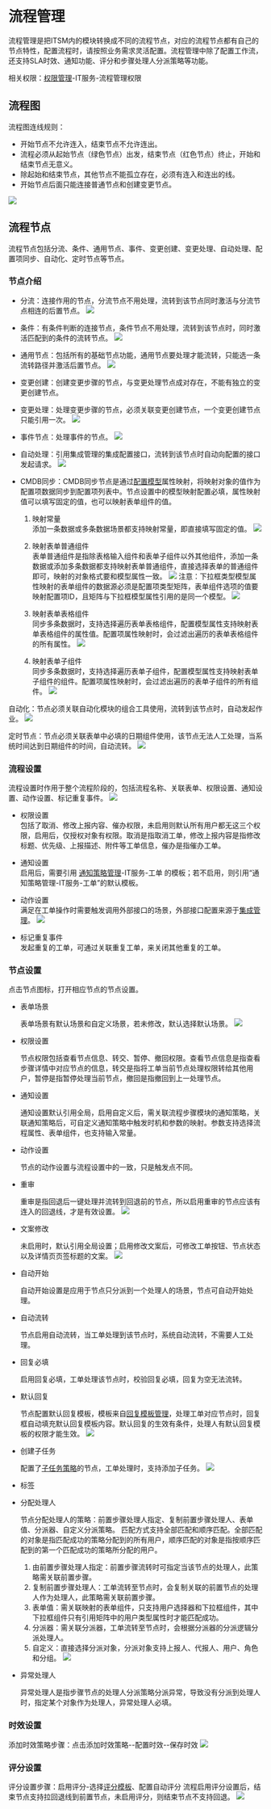 # 流程管理
流程管理是把ITSM内的模块转换成不同的流程节点，对应的流程节点都有自己的节点特性，配置流程时，请按照业务需求灵活配置。流程管理中除了配置工作流，还支持SLA时效、通知功能、评分和步骤处理人分派策略等功能。

相关权限：[权限管理](../../100.系统配置/用户管理.md/#权限管理)-IT服务-流程管理权限
## 流程图
流程图连线规则：
- 开始节点不允许连入，结束节点不允许连出。
- 流程必须从起始节点（绿色节点）出发，结束节点（红色节点）终止，开始和结束节点无意义。
- 除起始和结束节点，其他节点不能孤立存在，必须有连入和连出的线。
- 开始节点后面只能连接普通节点和创建变更节点。

![](images/绘制流程图.gif)

## 流程节点
流程节点包括分流、条件、通用节点、事件、变更创建、变更处理、自动处理、配置项同步、自动化、定时节点等节点。

### 节点介绍
* 分流：连接作用的节点，分流节点不用处理，流转到该节点同时激活与分流节点相连的后置节点。
![](images/分流节点.png)

* 条件：有条件判断的连接节点，条件节点不用处理，流转到该节点时，同时激活匹配到的条件的流转节点。
![](images/条件节点.png)

* 通用节点：包括所有的基础节点功能，通用节点要处理才能流转，只能选一条流转路径并激活后置节点。
![](images/通用节点.png)

* 变更创建：创建变更步骤的节点，与变更处理节点成对存在，不能有独立的变更创建节点。

* 变更处理：处理变更步骤的节点，必须关联变更创建节点，一个变更创建节点只能引用一次。
![](images/变更节点.png)

* 事件节点：处理事件的节点。
![](images/事件节点.png)

* 自动处理：引用集成管理的集成配置接口，流转到该节点时自动向配置的接口发起请求。
![](images/自动处理节点.png)

* CMDB同步：CMDB同步节点是通过[配置模型](../../3.配置管理/模型管理/模型管理.md)属性映射，将映射对象的值作为配置项数据同步到配置项列表中。节点设置中的模型映射配置必填，属性映射值可以填写固定的值，也可以映射表单组件的值。
  
  1. 映射常量<br>
   添加一条数据或多条数据场景都支持映射常量，即直接填写固定的值。
   ![](images/CMDB同步节点_映射常量.png)

  2. 映射表单普通组件<br>
  表单普通组件是指除表格输入组件和表单子组件以外其他组件，添加一条数据或添加多条数据都支持映射表单普通组件，直接选择表单的普通组件即可，映射的对象格式要和模型属性一致。
   ![](images/CMDB同步节点_映射表单普通组件.png)
   注意：下拉框类型模型属性映射的表单组件的数据源必须是配置项类型矩阵，表单组件选项的值要映射配置项ID，且矩阵与下拉框模型属性引用的是同一个模型。
  ![](images/CMDB同步节点_下拉框组件映射要求.png)

  1. 映射表单表格组件<br>
  同步多条数据时，支持选择遍历表单表格组件，配置模型属性支持映射表单表格组件的属性值。配置项属性映射时，会过滤出遍历的表单表格组件的所有属性。
   ![](images/CMDB同步节点_映射表格输入组件.png)

  1. 映射表单子组件<br>
  同步多条数据时，支持选择遍历表单子组件，配置模型属性支持映射表单子组件的组件。配置项属性映射时，会过滤出遍历的表单子组件的所有组件。
   ![](images/CMDB同步节点_映射表单子组件.png)

自动化：节点必须关联自动化模块的组合工具使用，流转到该节点时，自动发起作业。
![](images/自动化节点.png)

定时节点：节点必须关联表单中必填的日期组件使用，该节点无法人工处理，当系统时间达到日期组件的时间，自动流转。
![](images/定时节点.png)

### 流程设置
流程设置时作用于整个流程阶段的，包括流程名称、关联表单、权限设置、通知设置、动作设置、标记重复事件。
![](images/流程设置.png)
- 权限设置<br>
  包括了取消、修改上报内容、催办权限，未启用则默认所有用户都无这三个权限，启用后，仅授权对象有权限。取消是指取消工单，修改上报内容是指修改标题、优先级、上报描述、附件等工单信息，催办是指催办工单。

- 通知设置<br>
  启用后，需要引用 [通知策略管理](../../100.系统配置/通知策略管理.md)-IT服务-工单 的模板；若不启用，则引用“通知策略管理-IT服务-工单”的默认模板。

- 动作设置<br>
  满足在工单操作时需要触发调用外部接口的场景，外部接口配置来源于[集成管理](../../100.系统配置/集成管理.md)。
![](images/流程设置_动作设置.gif)
- 标记重复事件<br>
  发起重复的工单，可通过关联重复工单，来关闭其他重复的工单。

### 节点设置
点击节点图标，打开相应节点的节点设置。

- 表单场景
  
  表单场景有默认场景和自定义场景，若未修改，默认选择默认场景。
  ![](images/节点设置_表单场景.png)

- 权限设置
  
  节点权限包括查看节点信息、转交、暂停、撤回权限。查看节点信息是指查看步骤详情中对应节点的信息，转交是指将工单当前节点处理权限转给其他用户，暂停是指暂停处理当前节点，撤回是指撤回到上一处理节点。

- 通知设置
  
  通知设置默认引用全局，启用自定义后，需关联流程步骤模块的通知策略，关联通知策略后，可自定义通知策略中触发时机和参数的映射。参数支持选择流程属性、表单组件，也支持输入常量。

- 动作设置
  
  节点的动作设置与流程设置中的一致，只是触发点不同。

- 重审
  
  重审是指回退后一键处理并流转到回退前的节点，所以启用重审的节点应该有连入的回退线，才是有效设置。
  ![](images/节点设置_重审.png)

- 文案修改
  
  未启用时，默认引用全局设置；启用修改文案后，可修改工单按钮、节点状态以及详情页页签标题的文案。
  ![](images/节点设置_修改文案.gif)

- 自动开始
  
  自动开始设置是应用于节点只分派到一个处理人的场景，节点可自动开始处理。

- 自动流转
  
  节点启用自动流转，当工单处理到该节点时，系统自动流转，不需要人工处理。

- 回复必填
  
  启用回复必填，工单处理该节点时，校验回复必填，回复为空无法流转。

- 默认回复
  
  节点配置默认回复模板，模板来自[回复模板管理](../其他配置管理/配置管理.md/#5回复模板管理)，处理工单对应节点时，回复框自动填充默认回复模板内容。默认回复的生效有条件，处理人有默认回复模板的权限才能生效。
  ![](images/节点设置_回复模板.png)

- 创建子任务
  
  配置了[子任务策略](../其他配置管理/配置管理.md/#1子任务策略管理)的节点，工单处理时，支持添加子任务。
  ![](images/节点设置_创建子任务.gif)

- 标签
- 分配处理人
  
  节点分配处理人的策略：前置步骤处理人指定、复制前置步骤处理人、表单值、分派器、自定义分派策略。 匹配方式支持全部匹配和顺序匹配。全部匹配的对象是指匹配成功的策略分配到的所有用户，顺序匹配的对象是指按顺序匹配到的第一个匹配成功的策略所分配的用户。
  1. 由前置步骤处理人指定：前置步骤流转时可指定当该节点的处理人，此策略需关联前置步骤。
  2. 复制前置步骤处理人：工单流转至节点时，会复制关联的前置节点的处理人作为处理人，此策略需关联前置步骤。
  3. 表单值：需关联映射的表单组件，只支持用户选择器和下拉框组件，其中下拉框组件只有引用矩阵中的用户类型属性时才能匹配成功。
  4. 分派器：需关联分派器，工单流转至节点时，会根据分派器的分派逻辑分派处理人。
  5. 自定义：直接选择分派对象，分派对象支持上报人、代报人、用户、角色和分组。
   ![](images/节点设置_分配处理人.gif)

- 异常处理人
  
  异常处理人是指步骤节点的处理人分派策略分派异常，导致没有分派到处理人时，指定某个对象作为处理人，异常处理人必填。
  
### 时效设置
添加时效策略步骤：点击添加时效策略--配置时效--保存时效
![](images/节点设置_时效设置.gif)

### 评分设置
评分设置步骤：启用评分-选择[评分模板](../其他配置管理/配置管理.md/#3评分模板管理)、配置自动评分
流程启用评分设置后，结束节点支持拉回退线到前置节点，未启用评分，则结束节点不支持回退。
![](images/节点设置_评分设置.png)
